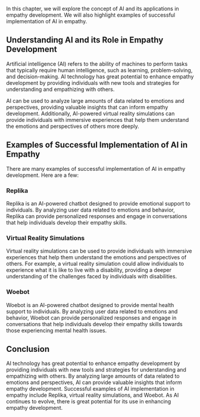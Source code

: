 
In this chapter, we will explore the concept of AI and its applications in empathy development. We will also highlight examples of successful implementation of AI in empathy.

Understanding AI and its Role in Empathy Development
----------------------------------------------------

Artificial intelligence (AI) refers to the ability of machines to perform tasks that typically require human intelligence, such as learning, problem-solving, and decision-making. AI technology has great potential to enhance empathy development by providing individuals with new tools and strategies for understanding and empathizing with others.

AI can be used to analyze large amounts of data related to emotions and perspectives, providing valuable insights that can inform empathy development. Additionally, AI-powered virtual reality simulations can provide individuals with immersive experiences that help them understand the emotions and perspectives of others more deeply.

Examples of Successful Implementation of AI in Empathy
------------------------------------------------------

There are many examples of successful implementation of AI in empathy development. Here are a few:

### Replika

Replika is an AI-powered chatbot designed to provide emotional support to individuals. By analyzing user data related to emotions and behavior, Replika can provide personalized responses and engage in conversations that help individuals develop their empathy skills.

### Virtual Reality Simulations

Virtual reality simulations can be used to provide individuals with immersive experiences that help them understand the emotions and perspectives of others. For example, a virtual reality simulation could allow individuals to experience what it is like to live with a disability, providing a deeper understanding of the challenges faced by individuals with disabilities.

### Woebot

Woebot is an AI-powered chatbot designed to provide mental health support to individuals. By analyzing user data related to emotions and behavior, Woebot can provide personalized responses and engage in conversations that help individuals develop their empathy skills towards those experiencing mental health issues.

Conclusion
----------

AI technology has great potential to enhance empathy development by providing individuals with new tools and strategies for understanding and empathizing with others. By analyzing large amounts of data related to emotions and perspectives, AI can provide valuable insights that inform empathy development. Successful examples of AI implementation in empathy include Replika, virtual reality simulations, and Woebot. As AI continues to evolve, there is great potential for its use in enhancing empathy development.
